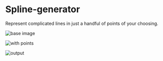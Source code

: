 # Spline-generator
Represent complicated lines in just a handful of points of your choosing.

![base image](https://imgur.com/B31PAtb.png) 

![with points](https://imgur.com/iZ8dXZf.png) 

![output](https://imgur.com/cUqTVsL.png)
